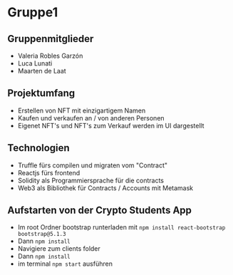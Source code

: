 # Gruppe1

## Gruppenmitglieder

- Valeria Robles Garzón
- Luca Lunati
- Maarten de Laat

## Projektumfang

- Erstellen von NFT mit einzigartigem Namen
- Kaufen und verkaufen an / von anderen Personen
- Eigenet NFT's und NFT's zum Verkauf werden im UI dargestellt

## Technologien

- Truffle fürs compilen und migraten vom "Contract"
- Reactjs fürs frontend
- Solidity als Programmiersprache für die contracts
- Web3 als Bibliothek für Contracts / Accounts mit Metamask

## Aufstarten von der Crypto Students App

- Im root Ordner bootstrap runterladen mit `npm install react-bootstrap bootstrap@5.1.3`
- Dann `npm install`
- Navigiere zum clients folder
- Dann `npm install`
- im terminal `npm start` ausführen





